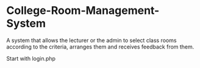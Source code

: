 # College-Room-Management-System

A system that allows the lecturer or the admin to select class rooms according to the criteria, arranges them and receives feedback from them.

Start with login.php
